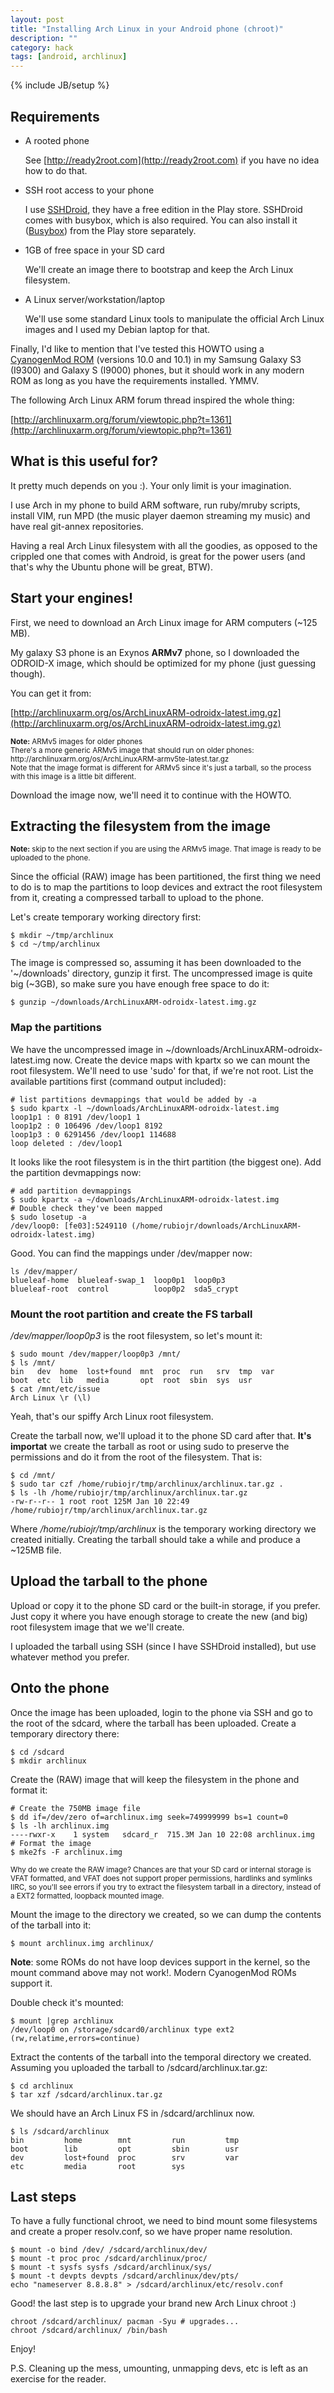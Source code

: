 ```yaml
---
layout: post
title: "Installing Arch Linux in your Android phone (chroot)"
description: ""
category: hack
tags: [android, archlinux]
---
```


{% include JB/setup %}
## Requirements

* A rooted phone

  See [http://ready2root.com](http://ready2root.com) if you have no idea how to do that.

* SSH root access to your phone

  I use [SSHDroid](https://play.google.com/store/apps/details?id=berserker.android.apps.sshdroid&feature=nav_result#?t=W251bGwsMSwyLDNd), they have a free edition in the Play store.
  SSHDroid comes with busybox, which is also required. You can also install it ([Busybox](https://play.google.com/store/apps/details?id=stericson.busybox&feature=search_result#?t=W251bGwsMSwxLDEsInN0ZXJpY3Nvbi5idXN5Ym94Il0.)) from the Play store separately.

* 1GB of free space in your SD card

  We'll create an image there to bootstrap and keep the Arch Linux filesystem.

* A Linux server/workstation/laptop

  We'll use some standard Linux tools to manipulate the official Arch Linux images and I used my Debian laptop for that.

Finally, I'd like to mention that I've tested this HOWTO 
using a [CyanogenMod ROM](http://cyanogenmod.com/) (versions 10.0 and 10.1) 
in my Samsung Galaxy S3 (I9300) and Galaxy S (I9000) phones, but it should work 
in any modern ROM as long as you have the requirements installed. YMMV.

The following Arch Linux ARM forum thread inspired the whole thing:

[http://archlinuxarm.org/forum/viewtopic.php?t=1361](http://archlinuxarm.org/forum/viewtopic.php?t=1361)

## What is this useful for?

It pretty much depends on you :). Your only limit is your imagination.

I use Arch in my phone to build ARM software, run ruby/mruby scripts, install VIM,
run MPD (the music player daemon streaming my music) and have real 
git-annex repositories.

Having a real Arch Linux filesystem with all the goodies, as opposed to the crippled one that comes with Android, is great for the power users (and that's why the Ubuntu phone will be great, BTW).

## Start your engines!

First, we need to download an Arch Linux image for ARM computers (~125 MB).

My galaxy S3 phone is an Exynos **ARMv7** phone, so I downloaded the
ODROID-X image, which should be optimized for my phone (just guessing though).

You can get it from:

[http://archlinuxarm.org/os/ArchLinuxARM-odroidx-latest.img.gz](http://archlinuxarm.org/os/ArchLinuxARM-odroidx-latest.img.gz)

<sub>
<b>Note:</b> ARMv5 images for older phones
<br/>
There's a more generic ARMv5 image that should run on older phones:
<br/>
http://archlinuxarm.org/os/ArchLinuxARM-armv5te-latest.tar.gz
<br/>
Note that the image format is different for ARMv5 since it's just a
tarball, so the process with this image is a little bit different.
</sub>

Download the image now, we'll need it to continue with the HOWTO.

## Extracting the filesystem from the image

<sub>
<b>Note:</b> skip to the next section if you are using the ARMv5 image. That image 
is ready to be uploaded to the phone.
</sub>

Since the official (RAW) image has been partitioned, the first thing we need to do
is to map the partitions to loop devices and extract the root filesystem
from it, creating a compressed tarball to upload to the phone.

Let's create temporary working directory first:

```
$ mkdir ~/tmp/archlinux
$ cd ~/tmp/archlinux
```

The image is compressed so, assuming it has been downloaded to 
the '~/downloads' directory, gunzip it first. The uncompressed image is
quite big (~3GB), so make sure you have enough free space to do it:

```
$ gunzip ~/downloads/ArchLinuxARM-odroidx-latest.img.gz
```

### Map the partitions
We have the uncompressed image in ~/downloads/ArchLinuxARM-odroidx-latest.img 
now. Create the device maps with kpartx so we can mount the root 
filesystem. We'll need to use 'sudo' for that, if we're not root. 
List the available partitions first (command output included):


```
# list partitions devmappings that would be added by -a
$ sudo kpartx -l ~/downloads/ArchLinuxARM-odroidx-latest.img
loop1p1 : 0 8191 /dev/loop1 1
loop1p2 : 0 106496 /dev/loop1 8192
loop1p3 : 0 6291456 /dev/loop1 114688
loop deleted : /dev/loop1

```

It looks like the root filesystem is in the thirt partition (the biggest one).
Add the partition devmappings now:

```
# add partition devmappings
$ sudo kpartx -a ~/downloads/ArchLinuxARM-odroidx-latest.img
# Double check they've been mapped
$ sudo losetup -a
/dev/loop0: [fe03]:5249110 (/home/rubiojr/downloads/ArchLinuxARM-odroidx-latest.img)
```

Good. You can find the mappings under /dev/mapper now:

```
ls /dev/mapper/
blueleaf-home  blueleaf-swap_1  loop0p1  loop0p3
blueleaf-root  control          loop0p2  sda5_crypt
```

### Mount the root partition and create the FS tarball

_/dev/mapper/loop0p3_ is the root filesystem, so let's mount it:


```
$ sudo mount /dev/mapper/loop0p3 /mnt/
$ ls /mnt/
bin   dev  home  lost+found  mnt  proc  run   srv  tmp  var
boot  etc  lib   media       opt  root  sbin  sys  usr
$ cat /mnt/etc/issue
Arch Linux \r (\l)
```

Yeah, that's our spiffy Arch Linux root filesystem.

Create the tarball now, we'll upload it to the phone SD card after that.
**It's importat** we create the tarball as root or using sudo to preserve 
the permissions and do it from the root of the filesystem. That is:


```
$ cd /mnt/
$ sudo tar czf /home/rubiojr/tmp/archlinux/archlinux.tar.gz .
$ ls -lh /home/rubiojr/tmp/archlinux/archlinux.tar.gz
-rw-r--r-- 1 root root 125M Jan 10 22:49 /home/rubiojr/tmp/archlinux/archlinux.tar.gz
```

Where _/home/rubiojr/tmp/archlinux_ is the temporary working directory we
created initially. Creating the tarball should take a while and produce a
~125MB file.

## Upload the tarball to the phone

Upload or copy it to the phone SD card or the built-in storage, 
if you prefer. Just copy it where you have enough storage to create 
the new (and big) root filesystem image that we we'll create.

I uploaded the tarball using SSH (since I have SSHDroid installed), but use 
whatever method you prefer.


## Onto the phone

Once the image has been uploaded, login to the phone via SSH and go to 
the root of the sdcard, where the tarball has been uploaded. Create a
temporary directory there:

```
$ cd /sdcard
$ mkdir archlinux
```

Create the (RAW) image that will keep the filesystem in the phone and 
format it:

```
# Create the 750MB image file
$ dd if=/dev/zero of=archlinux.img seek=749999999 bs=1 count=0 
$ ls -lh archlinux.img
----rwxr-x    1 system   sdcard_r  715.3M Jan 10 22:08 archlinux.img
# Format the image
$ mke2fs -F archlinux.img
```

<sub>
Why do we create the RAW image? Chances are that your SD card or internal 
storage is VFAT formatted, and VFAT does not support proper permissions, 
hardlinks and symlinks IIRC, so you'll see errors if you try to extract 
the filesystem tarball in a directory, instead of a EXT2 formatted, loopback
mounted image.
</sub>

Mount the image to the directory we created, so we can dump the contents 
of the tarball into it:

```
$ mount archlinux.img archlinux/
```
**Note**: some ROMs do not have loop devices support in the kernel, so the mount command above may not work\!. Modern CyanogenMod ROMs support it.

Double check it's mounted:

```
$ mount |grep archlinux
/dev/loop0 on /storage/sdcard0/archlinux type ext2 (rw,relatime,errors=continue)
```

Extract the contents of the tarball into the temporal directory we created.
Assuming you uploaded the tarball to /sdcard/archlinux.tar.gz:

```
$ cd archlinux
$ tar xzf /sdcard/archlinux.tar.gz
```

We should have an Arch Linux FS in /sdcard/archlinux now.

```
$ ls /sdcard/archlinux
bin         home        mnt         run         tmp
boot        lib         opt         sbin        usr
dev         lost+found  proc        srv         var
etc         media       root        sys
```

## Last steps

To have a fully functional chroot, we need to bind mount some filesystems
and create a proper resolv.conf, so we have proper name resolution.


```
$ mount -o bind /dev/ /sdcard/archlinux/dev/
$ mount -t proc proc /sdcard/archlinux/proc/
$ mount -t sysfs sysfs /sdcard/archlinux/sys/
$ mount -t devpts devpts /sdcard/archlinux/dev/pts/
echo "nameserver 8.8.8.8" > /sdcard/archlinux/etc/resolv.conf
```

Good! the last step is to upgrade your brand new Arch Linux chroot :)

```
chroot /sdcard/archlinux/ pacman -Syu # upgrades...
chroot /sdcard/archlinux/ /bin/bash
```

Enjoy!


P.S. Cleaning up the mess, umounting, unmapping devs, etc is left as an exercise for the reader.

